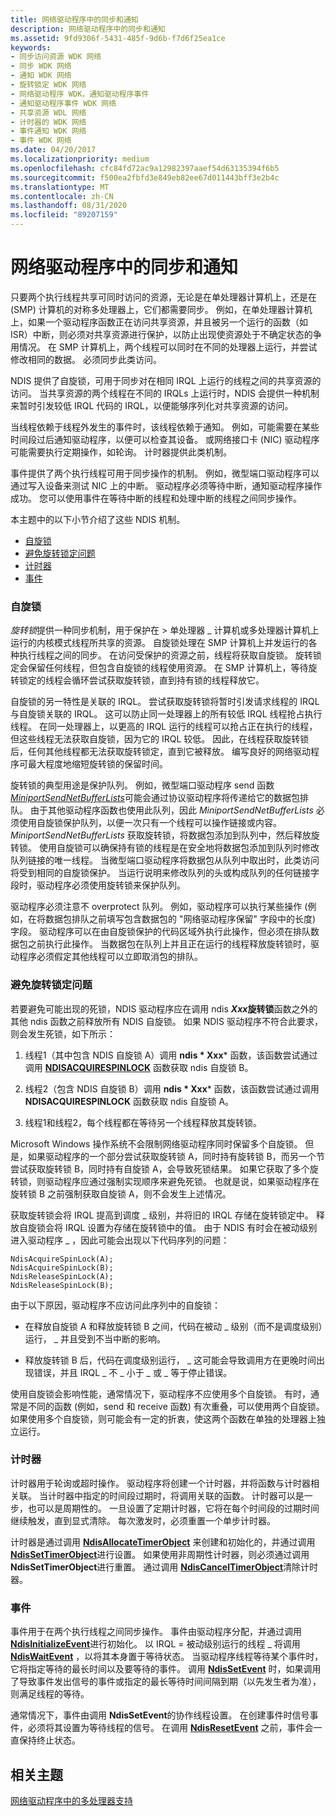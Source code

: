 ```yaml
---
title: 网络驱动程序中的同步和通知
description: 网络驱动程序中的同步和通知
ms.assetid: 9fd9306f-5431-485f-9d6b-f7d6f25ea1ce
keywords:
- 同步访问资源 WDK 网络
- 同步 WDK 网络
- 通知 WDK 网络
- 旋转锁定 WDK 网络
- 网络驱动程序 WDK，通知驱动程序事件
- 通知驱动程序事件 WDK 网络
- 共享资源 WDL 网络
- 计时器的 WDK 网络
- 事件通知 WDK 网络
- 事件 WDK 网络
ms.date: 04/20/2017
ms.localizationpriority: medium
ms.openlocfilehash: cfc84fd72ac9a12982397aaef54d63135394f6b5
ms.sourcegitcommit: f500ea2fbfd3e849eb82ee67d011443bff3e2b4c
ms.translationtype: MT
ms.contentlocale: zh-CN
ms.lasthandoff: 08/31/2020
ms.locfileid: "89207159"
---
```

# <a name="synchronization-and-notification-in-network-drivers"></a>网络驱动程序中的同步和通知





只要两个执行线程共享可同时访问的资源，无论是在单处理器计算机上，还是在 (SMP) 计算机的对称多处理器上，它们都需要同步。 例如，在单处理器计算机上，如果一个驱动程序函数正在访问共享资源，并且被另一个运行的函数（如 ISR）中断，则必须对共享资源进行保护，以防止出现使资源处于不确定状态的争用情况。 在 SMP 计算机上，两个线程可以同时在不同的处理器上运行，并尝试修改相同的数据。 必须同步此类访问。

NDIS 提供了自旋锁，可用于同步对在相同 IRQL 上运行的线程之间的共享资源的访问。 当共享资源的两个线程在不同的 IRQLs 上运行时，NDIS 会提供一种机制来暂时引发较低 IRQL 代码的 IRQL，以便能够序列化对共享资源的访问。

当线程依赖于线程外发生的事件时，该线程依赖于通知。 例如，可能需要在某些时间段过后通知驱动程序，以便可以检查其设备。 或网络接口卡 (NIC) 驱动程序可能需要执行定期操作，如轮询。 计时器提供此类机制。

事件提供了两个执行线程可用于同步操作的机制。 例如，微型端口驱动程序可以通过写入设备来测试 NIC 上的中断。 驱动程序必须等待中断，通知驱动程序操作成功。 您可以使用事件在等待中断的线程和处理中断的线程之间同步操作。

本主题中的以下小节介绍了这些 NDIS 机制。

-   [自旋锁](#spin-locks)
-   [避免旋转锁定问题](#avoiding-spin-lock-problems)
-   [计时器](#timers)
-   [事件](#events)

### <a name="spin-locks"></a>自旋锁

*旋转锁*提供一种同步机制，用于保护在 &gt; 单处理器 \_ 计算机或多处理器计算机上运行的内核模式线程所共享的资源。 自旋锁处理在 SMP 计算机上并发运行的各种执行线程之间的同步。 在访问受保护的资源之前，线程将获取自旋锁。 旋转锁定会保留任何线程，但包含自旋锁的线程使用资源。 在 SMP 计算机上，等待旋转锁定的线程会循环尝试获取旋转锁，直到持有锁的线程释放它。

自旋锁的另一特性是关联的 IRQL。 尝试获取旋转锁将暂时引发请求线程的 IRQL 与自旋锁关联的 IRQL。 这可以防止同一处理器上的所有较低 IRQL 线程抢占执行线程。 在同一处理器上，以更高的 IRQL 运行的线程可以抢占正在执行的线程，但这些线程无法获取自旋锁，因为它的 IRQL 较低。 因此，在线程获取旋转锁后，任何其他线程都无法获取旋转锁定，直到它被释放。 编写良好的网络驱动程序可最大程度地缩短旋转锁的保留时间。

旋转锁的典型用途是保护队列。 例如，微型端口驱动程序 send 函数 [*MiniportSendNetBufferLists*](/windows-hardware/drivers/ddi/ndis/nc-ndis-miniport_send_net_buffer_lists)可能会通过协议驱动程序将传递给它的数据包排队。 由于其他驱动程序函数也使用此队列，因此 *MiniportSendNetBufferLists* 必须使用自旋锁保护队列，以便一次只有一个线程可以操作链接或内容。 *MiniportSendNetBufferLists* 获取旋转锁，将数据包添加到队列中，然后释放旋转锁。 使用自旋锁可以确保持有锁的线程是在安全地将数据包添加到队列时修改队列链接的唯一线程。 当微型端口驱动程序将数据包从队列中取出时，此类访问将受到相同的自旋锁保护。 当运行说明来修改队列的头或构成队列的任何链接字段时，驱动程序必须使用旋转锁来保护队列。

驱动程序必须注意不 overprotect 队列。 例如，驱动程序可以执行某些操作 (例如，在将数据包排队之前填写包含数据包的 "网络驱动程序保留" 字段中的长度) 字段。 驱动程序可以在由自旋锁保护的代码区域外执行此操作，但必须在排队数据包之前执行此操作。 当数据包在队列上并且正在运行的线程释放旋转锁时，驱动程序必须假定其他线程可以立即取消包的排队。

### <a name="avoiding-spin-lock-problems"></a>避免旋转锁定问题

若要避免可能出现的死锁，NDIS 驱动程序应在调用 ndis ***Xxx*旋转锁**函数之外的其他 ndis 函数之前释放所有 NDIS 自旋锁。 如果 NDIS 驱动程序不符合此要求，则会发生死锁，如下所示：

1. 线程1（其中包含 NDIS 自旋锁 A）调用 **ndis * Xxx*** 函数，该函数尝试通过调用 [**NDISACQUIRESPINLOCK**](/windows-hardware/drivers/ddi/ndis/nf-ndis-ndisacquirespinlock) 函数获取 ndis 自旋锁 B。

2. 线程2（包含 NDIS 自旋锁 B）调用 **ndis * Xxx*** 函数，该函数尝试通过调用 **NDISACQUIRESPINLOCK** 函数获取 ndis 自旋锁 A。

3. 线程1和线程2，每个线程都在等待另一个线程释放其旋转锁。

Microsoft Windows 操作系统不会限制网络驱动程序同时保留多个自旋锁。 但是，如果驱动程序的一个部分尝试获取旋转锁 A，同时持有旋转锁 B，而另一个节尝试获取旋转锁 B，同时持有自旋锁 A，会导致死锁结果。 如果它获取了多个旋转锁，则驱动程序应通过强制实现顺序来避免死锁。 也就是说，如果驱动程序在旋转锁 B 之前强制获取自旋锁 A，则不会发生上述情况。

获取旋转锁会将 IRQL 提高到调度 \_ 级别，并将旧的 IRQL 存储在旋转锁定中。 释放自旋锁会将 IRQL 设置为存储在旋转锁中的值。 由于 NDIS 有时会在被动级别进入驱动程序 \_ ，因此可能会出现以下代码序列的问题：

```syntax
NdisAcquireSpinLock(A);
NdisAcquireSpinLock(B);
NdisReleaseSpinLock(A);
NdisReleaseSpinLock(B);
```

由于以下原因，驱动程序不应访问此序列中的自旋锁：

-   在释放自旋锁 A 和释放旋转锁 B 之间，代码在被动 \_ 级别（而不是调度级别）运行， \_ 并且受到不当中断的影响。

-   释放旋转锁 B 后，代码在调度级别运行， \_ 这可能会导致调用方在更晚时间出现错误，并且 IRQL \_ 不 \_ 小于 \_ 或 \_ 等于停止错误。

使用自旋锁会影响性能，通常情况下，驱动程序不应使用多个自旋锁。 有时，通常是不同的函数 (例如，send 和 receive 函数) 有次重叠，可以使用两个自旋锁。 如果使用多个自旋锁，则可能会有一定的折衷，使这两个函数在单独的处理器上独立运行。

### <a name="timers"></a>计时器

计时器用于轮询或超时操作。 驱动程序将创建一个计时器，并将函数与计时器相关联。 当计时器中指定的时间段过期时，将调用关联的函数。 计时器可以是一步，也可以是周期性的。 一旦设置了定期计时器，它将在每个时间段的过期时间继续触发，直到显式清除。 每次激发时，必须重置一个单步计时器。

计时器是通过调用 [**NdisAllocateTimerObject**](/windows-hardware/drivers/ddi/ndis/nf-ndis-ndisallocatetimerobject) 来创建和初始化的，并通过调用 [**NdisSetTimerObject**](/windows-hardware/drivers/ddi/ndis/nf-ndis-ndissettimerobject)进行设置。 如果使用非周期性计时器，则必须通过调用 **NdisSetTimerObject**进行重置。 通过调用 [**NdisCancelTimerObject**](/windows-hardware/drivers/ddi/ndis/nf-ndis-ndiscanceltimerobject)清除计时器。

### <a name="events"></a>事件

事件用于在两个执行线程之间同步操作。 事件由驱动程序分配，并通过调用 [**NdisInitializeEvent**](/windows-hardware/drivers/ddi/ndis/nf-ndis-ndisinitializeevent)进行初始化。 以 IRQL = 被动级别运行的线程 \_ 将调用 [**NdisWaitEvent**](/windows-hardware/drivers/ddi/ndis/nf-ndis-ndiswaitevent) ，以将其本身置于等待状态。 当驱动程序线程等待某个事件时，它将指定等待的最长时间以及要等待的事件。 调用 [**NdisSetEvent**](/windows-hardware/drivers/ddi/ndis/nf-ndis-ndissetevent) 时，如果调用了导致事件发出信号的事件或指定的最长等待时间间隔到期（以先发生者为准），则满足线程的等待。

通常情况下，事件由调用 **NdisSetEvent**的协作线程设置。 在创建事件时信号事件，必须将其设置为等待线程的信号。 在调用 [**NdisResetEvent**](/windows-hardware/drivers/ddi/ndis/nf-ndis-ndisresetevent) 之前，事件会一直保持终止状态。

## <a name="related-topics"></a>相关主题


[网络驱动程序中的多处理器支持](multiprocessor-support-in-network-drivers.md)

 

